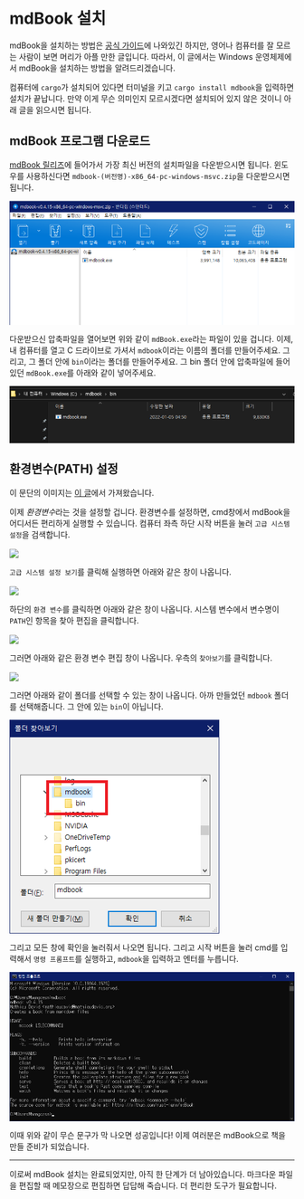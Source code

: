 # mdBook 설치

mdBook을 설치하는 방법은 [공식 가이드](https://rust-lang.github.io/mdBook/guide/installation.html)에 나와있긴 하지만, 영어나 컴퓨터를 잘 모르는 사람이 보면 머리가 아플 만한 글입니다. 따라서, 이 글에서는 Windows 운영체제에서 mdBook을 설치하는 방법을 알려드리겠습니다.

컴퓨터에 `cargo`가 설치되어 있다면 터미널을 키고 `cargo install mdbook`을 입력하면 설치가 끝납니다. 만약 이게 무슨 의미인지 모르시겠다면 설치되어 있지 않은 것이니 아래 글을 읽으시면 됩니다.

## mdBook 프로그램 다운로드

[mdBook 릴리즈](https://github.com/rust-lang/mdBook/releases)에 들어가서 가장 최신 버전의 설치파일을 다운받으시면 됩니다. 윈도우를 사용하신다면 `mdbook-(버전명)-x86_64-pc-windows-msvc.zip`을 다운받으시면 됩니다.

<img align="center" src="./install_img/01zip.png">

다운받으신 압축파일을 열어보면 위와 같이 `mdBook.exe`라는 파일이 있을 겁니다. 이제, 내 컴퓨터를 열고 C 드라이브로 가셔서 `mdbook`이라는 이름의 폴더를 만들어주세요. 그리고, 그 폴더 안에 `bin`이라는 폴더를 만들어주세요. 그 bin 폴더 안에 압축파일에 들어 있던 `mdBook.exe`를 아래와 같이 넣어주세요.

<img align="center" src="./install_img/02bin.png">

## 환경변수(PATH) 설정

이 문단의 이미지는 [이 글](https://rootblog.tistory.com/206)에서 가져왔습니다.

이제 *환경변수*라는 것을 설정할 겁니다. 환경변수를 설정하면, cmd창에서 mdBook을 어디서든 편리하게 실행할 수 있습니다. 컴퓨터 좌측 하단 시작 버튼을 눌러 `고급 시스템 설정`을 검색합니다.

<img align="center" src="https://t1.daumcdn.net/cfile/tistory/99E984395D9475210A">

`고급 시스템 설정 보기`를 클릭해 실행하면 아래와 같은 창이 나옵니다.

<img align="center" src="https://t1.daumcdn.net/cfile/tistory/999C2E395D94752116">

하단의 `환경 변수`를 클릭하면 아래와 같은 창이 나옵니다. 시스템 변수에서 변수명이 `PATH`인 항목을 찾아 편집을 클릭합니다.

<img align="center" src="https://t1.daumcdn.net/cfile/tistory/99C7C6395D9475210B">

그러면 아래와 같은 환경 변수 편집 창이 나옵니다. 우측의 `찾아보기`를 클릭합니다.

<img align="center" src="https://t1.daumcdn.net/cfile/tistory/99F327395D94752233">

그러면 아래와 같이 폴더를 선택할 수 있는 창이 나옵니다. 아까 만들었던 `mdbook` 폴더를 선택해줍니다. 그 안에 있는 `bin`이 아닙니다.

<img align="center" src="./install_img/03path.png">

그리고 모든 창에 확인을 눌러줘서 나오면 됩니다. 그리고 시작 버튼을 눌러 cmd를 입력해서 `명령 프롬프트`를 실행하고, `mdbook`을 입력하고 엔터를 누릅니다.

<img align="center" src="./install_img/04cmd.png">

이때 위와 같이 무슨 문구가 막 나오면 성공입니다! 이제 여러분은 mdBook으로 책을 만들 준비가 되었습니다.

---

이로써 mdBook 설치는 완료되었지만, 아직 한 단계가 더 남아있습니다. 마크다운 파일을 편집할 때 메모장으로 편집하면 답답해 죽습니다. 더 편리한 도구가 필요합니다.
